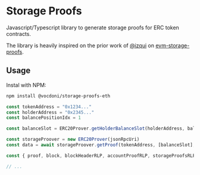 # Storage Proofs

Javascript/Typescript library to generate storage proofs for ERC token contracts.

The library is heavily inspired on the prior work of [@izqui](https://github.com/izqui) on [evm-storage-proofs](https://github.com/aragon/evm-storage-proofs).

## Usage

Instal with NPM:

```sh
npm install @vocdoni/storage-proofs-eth
```

```typescript
const tokenAddress = "0x1234..."
const holderAddress = "0x2345..."
const balancePositionIdx = 1

const balanceSlot = ERC20Prover.getHolderBalanceSlot(holderAddress, balancePositionIdx)

const storageProover = new ERC20Prover(jsonRpcUri)
const data = await storageProover.getProof(tokenAddress, [balanceSlot], blockNumber, true)

const { proof, block, blockHeaderRLP, accountProofRLP, storageProofsRLP } = data

// ...
```
